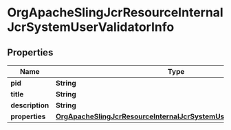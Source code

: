 
# OrgApacheSlingJcrResourceInternalJcrSystemUserValidatorInfo

## Properties
Name | Type | Description | Notes
------------ | ------------- | ------------- | -------------
**pid** | **String** |  |  [optional]
**title** | **String** |  |  [optional]
**description** | **String** |  |  [optional]
**properties** | [**OrgApacheSlingJcrResourceInternalJcrSystemUserValidatorProperties**](OrgApacheSlingJcrResourceInternalJcrSystemUserValidatorProperties.md) |  |  [optional]



